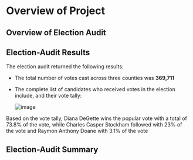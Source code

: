 # Overview of Project


## Overview of Election Audit


## Election-Audit Results
The election audit returned the following results:

  - The total number of votes cast across three counties was **369,711**

  - The complete list of candidates who received votes in the election include, and their vote tally:

    ![image](https://user-images.githubusercontent.com/87709841/136676164-ecfd9f59-0c3c-482e-9e7b-e6e2ac9cd7bf.png)

Based on the vote tally, Diana DeGette wins the popular vote with a total of 73.8% of the vote, while Charles Casper Stockham followed with 23% of the vote and Raymon Anthony Doane with 3.1% of the vote

## Election-Audit Summary
